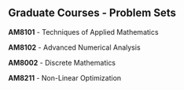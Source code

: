 ## Graduate Courses - Problem Sets

**AM8101** - Techniques of Applied Mathematics

**AM8102** - Advanced Numerical Analysis

**AM8002** - Discrete Mathematics

**AM8211** - Non-Linear Optimization

